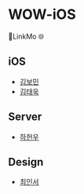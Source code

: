 # WOW-iOS
📱LinkMo 🌐

## iOS
- [김보민](https://github.com/BOMS2)
- [김태욱](https://github.com/taeuk178)

## Server
- [하헌우]()

## Design
- [최인서]()

